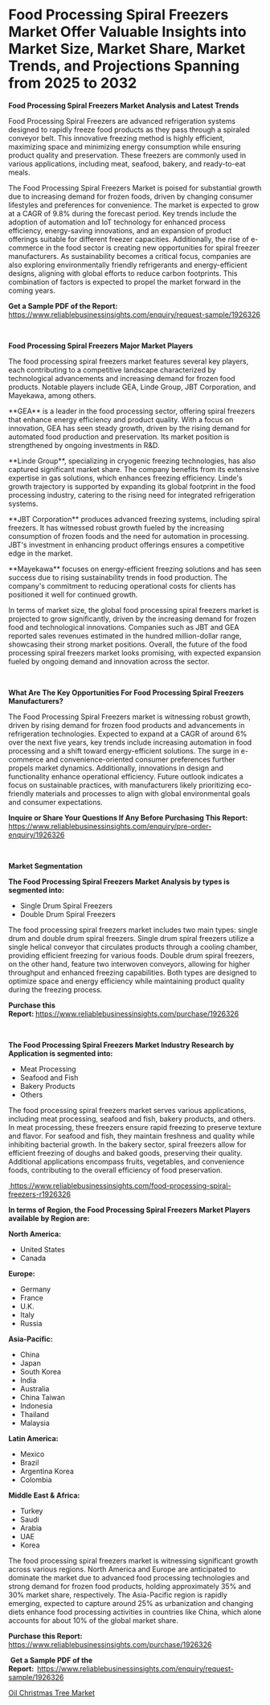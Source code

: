 <p><h1>Food Processing Spiral Freezers Market Offer Valuable Insights into Market Size, Market Share, Market Trends, and Projections Spanning from 2025 to 2032</h1></p><p><strong>Food Processing Spiral Freezers Market Analysis and Latest Trends</strong></p>
<p><p>Food Processing Spiral Freezers are advanced refrigeration systems designed to rapidly freeze food products as they pass through a spiraled conveyor belt. This innovative freezing method is highly efficient, maximizing space and minimizing energy consumption while ensuring product quality and preservation. These freezers are commonly used in various applications, including meat, seafood, bakery, and ready-to-eat meals. </p><p>The Food Processing Spiral Freezers Market is poised for substantial growth due to increasing demand for frozen foods, driven by changing consumer lifestyles and preferences for convenience. The market is expected to grow at a CAGR of 9.8% during the forecast period. Key trends include the adoption of automation and IoT technology for enhanced process efficiency, energy-saving innovations, and an expansion of product offerings suitable for different freezer capacities. Additionally, the rise of e-commerce in the food sector is creating new opportunities for spiral freezer manufacturers. As sustainability becomes a critical focus, companies are also exploring environmentally friendly refrigerants and energy-efficient designs, aligning with global efforts to reduce carbon footprints. This combination of factors is expected to propel the market forward in the coming years.</p></p>
<p><strong>Get a Sample PDF of the Report:&nbsp;</strong> <a href="https://www.reliablebusinessinsights.com/enquiry/request-sample/1926326?utm_campaign=2940&utm_medium=2&utm_source=Github&utm_content=ia&utm_term=28032025&utm_id=food-processing-spiral-freezers">https://www.reliablebusinessinsights.com/enquiry/request-sample/1926326</a></p>
<p>&nbsp;</p>
<p><strong>Food Processing Spiral Freezers Major Market Players</strong></p>
<p><p>The food processing spiral freezers market features several key players, each contributing to a competitive landscape characterized by technological advancements and increasing demand for frozen food products. Notable players include GEA, Linde Group, JBT Corporation, and Mayekawa, among others.</p><p>**GEA** is a leader in the food processing sector, offering spiral freezers that enhance energy efficiency and product quality. With a focus on innovation, GEA has seen steady growth, driven by the rising demand for automated food production and preservation. Its market position is strengthened by ongoing investments in R&D.</p><p>**Linde Group**, specializing in cryogenic freezing technologies, has also captured significant market share. The company benefits from its extensive expertise in gas solutions, which enhances freezing efficiency. Linde's growth trajectory is supported by expanding its global footprint in the food processing industry, catering to the rising need for integrated refrigeration systems.</p><p>**JBT Corporation** produces advanced freezing systems, including spiral freezers. It has witnessed robust growth fueled by the increasing consumption of frozen foods and the need for automation in processing. JBT's investment in enhancing product offerings ensures a competitive edge in the market.</p><p>**Mayekawa** focuses on energy-efficient freezing solutions and has seen success due to rising sustainability trends in food production. The company's commitment to reducing operational costs for clients has positioned it well for continued growth.</p><p>In terms of market size, the global food processing spiral freezers market is projected to grow significantly, driven by the increasing demand for frozen food and technological innovations. Companies such as JBT and GEA reported sales revenues estimated in the hundred million-dollar range, showcasing their strong market positions. Overall, the future of the food processing spiral freezers market looks promising, with expected expansion fueled by ongoing demand and innovation across the sector.</p></p>
<p>&nbsp;</p>
<p><strong>What Are The Key Opportunities For Food Processing Spiral Freezers Manufacturers?</strong></p>
<p><p>The Food Processing Spiral Freezers market is witnessing robust growth, driven by rising demand for frozen food products and advancements in refrigeration technologies. Expected to expand at a CAGR of around 6% over the next five years, key trends include increasing automation in food processing and a shift toward energy-efficient solutions. The surge in e-commerce and convenience-oriented consumer preferences further propels market dynamics. Additionally, innovations in design and functionality enhance operational efficiency. Future outlook indicates a focus on sustainable practices, with manufacturers likely prioritizing eco-friendly materials and processes to align with global environmental goals and consumer expectations.</p></p>
<p><strong>Inquire or Share Your Questions If Any Before Purchasing This Report:</strong> <a href="https://www.reliablebusinessinsights.com/enquiry/pre-order-enquiry/1926326?utm_campaign=2940&utm_medium=2&utm_source=Github&utm_content=ia&utm_term=28032025&utm_id=food-processing-spiral-freezers">https://www.reliablebusinessinsights.com/enquiry/pre-order-enquiry/1926326</a></p>
<p>&nbsp;</p>
<p><strong>Market Segmentation</strong></p>
<p><strong>The Food Processing Spiral Freezers Market Analysis by types is segmented into:</strong></p>
<p><ul><li>Single Drum Spiral Freezers</li><li>Double Drum Spiral Freezers</li></ul></p>
<p><p>The food processing spiral freezers market includes two main types: single drum and double drum spiral freezers. Single drum spiral freezers utilize a single helical conveyor that circulates products through a cooling chamber, providing efficient freezing for various foods. Double drum spiral freezers, on the other hand, feature two interwoven conveyors, allowing for higher throughput and enhanced freezing capabilities. Both types are designed to optimize space and energy efficiency while maintaining product quality during the freezing process.</p></p>
<p><strong>Purchase this Report:&nbsp;</strong><a href="https://www.reliablebusinessinsights.com/purchase/1926326?utm_campaign=2940&utm_medium=2&utm_source=Github&utm_content=ia&utm_term=28032025&utm_id=food-processing-spiral-freezers">https://www.reliablebusinessinsights.com/purchase/1926326</a></p>
<p>&nbsp;</p>
<p><strong>The Food Processing Spiral Freezers Market Industry Research by Application is segmented into:</strong></p>
<p><ul><li>Meat Processing</li><li>Seafood and Fish</li><li>Bakery Products</li><li>Others</li></ul></p>
<p><p>The food processing spiral freezers market serves various applications, including meat processing, seafood and fish, bakery products, and others. In meat processing, these freezers ensure rapid freezing to preserve texture and flavor. For seafood and fish, they maintain freshness and quality while inhibiting bacterial growth. In the bakery sector, spiral freezers allow for efficient freezing of doughs and baked goods, preserving their quality. Additional applications encompass fruits, vegetables, and convenience foods, contributing to the overall efficiency of food preservation.</p></p>
<p><a href="https://www.reliablebusinessinsights.com/food-processing-spiral-freezers-r1926326?utm_campaign=2940&utm_medium=2&utm_source=Github&utm_content=ia&utm_term=28032025&utm_id=food-processing-spiral-freezers">&nbsp;https://www.reliablebusinessinsights.com/food-processing-spiral-freezers-r1926326</a></p>
<p><strong>In terms of Region, the Food Processing Spiral Freezers Market Players available by Region are:</strong></p>
<p>
    <p> <strong> North America: </strong>
        <ul>
            <li>United States</li>
            <li>Canada</li>
        </ul>
        </p> 
    <p> <strong> Europe: </strong>
        <ul>
            <li>Germany</li>
            <li>France</li>
            <li>U.K.</li>
            <li>Italy</li>
            <li>Russia</li>
        </ul>
        </p> 
    <p> <strong> Asia-Pacific: </strong>
        <ul>
            <li>China</li>
            <li>Japan</li>
            <li>South Korea</li>
            <li>India</li>
            <li>Australia</li>
            <li>China Taiwan</li>
            <li>Indonesia</li>
            <li>Thailand</li>
            <li>Malaysia</li>
        </ul>
        </p> 
    <p> <strong> Latin America: </strong>
        <ul>
            <li>Mexico</li>
            <li>Brazil</li>
            <li>Argentina Korea</li>
            <li>Colombia</li>
        </ul>
        </p> 
    <p> <strong> Middle East & Africa: </strong>
        <ul>
            <li>Turkey</li>
            <li>Saudi</li>
            <li>Arabia</li>
            <li>UAE</li>
            <li>Korea</li>
        </ul>
    </p>
    </p>
<p><p>The food processing spiral freezers market is witnessing significant growth across various regions. North America and Europe are anticipated to dominate the market due to advanced food processing technologies and strong demand for frozen food products, holding approximately 35% and 30% market share, respectively. The Asia-Pacific region is rapidly emerging, expected to capture around 25% as urbanization and changing diets enhance food processing activities in countries like China, which alone accounts for about 10% of the global market share.</p></p>
<p><strong>Purchase this Report: </strong><a href="https://www.reliablebusinessinsights.com/purchase/1926326?utm_campaign=2940&utm_medium=2&utm_source=Github&utm_content=ia&utm_term=28032025&utm_id=food-processing-spiral-freezers">https://www.reliablebusinessinsights.com/purchase/1926326</a></p>
<p>&nbsp;<strong>Get a Sample PDF of the Report:&nbsp;&nbsp;</strong><a href="https://www.reliablebusinessinsights.com/enquiry/request-sample/1926326?utm_campaign=2940&utm_medium=2&utm_source=Github&utm_content=ia&utm_term=28032025&utm_id=food-processing-spiral-freezers">https://www.reliablebusinessinsights.com/enquiry/request-sample/1926326</a></p>
<p><strong></strong></p>
<p><p><a href="https://github.com/yoshih12/Market-Research-Report-List-4/blob/main/oil-christmas-tree-market.md?utm_campaign=2940&utm_medium=2&utm_source=Github&utm_content=ia&utm_term=28032025&utm_id=food-processing-spiral-freezers">Oil Christmas Tree Market</a></p></p>